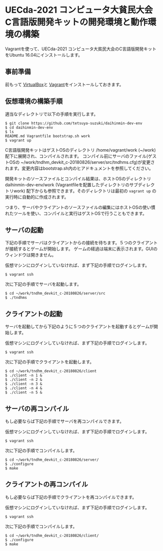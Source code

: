# UECda-2021 コンピュータ大貧民大会 C言語版開発キットの開発環境と動作環境の構築

Vagrantを使って、UECda-2021 コンピュータ大貧民大会のC言語版開発キットをUbuntu 16.04にインストールします。

## 事前準備

前もって
[VirtualBox](https://www.virtualbox.org/)と
[Vagrant](https://www.vagrantup.com/)をインストールしておきます。

## 仮想環境の構築手順 

適当なディレクトリで以下の手順を実行します。

```
$ git clone https://github.com/tetsuya-suzuki/daihinmin-dev-env
$ cd daihinmin-dev-env
$ ls
README.md Vagrantfile bootstrap.sh work
$ vagrant up
```

C言語版開発キットはゲストOSのディレクトリ /home/vagrant/work (~/work)  配下に展開され、コンパイルされます。
コンパイル前にサーバのファイル(ゲストOSの ~/work/tndhm_devkit_c-20180826/server/src/tndhms.cfg)が変更されます。変更内容はbootstrap.sh内のヒアドキュメントを参照してください。

開発キットのソースファイルとコンパイル結果は、ホストOSのディレクトリ daihinmin-dev-env/work (Vagrantfileを配置したディレクトリのサブディレクトリwork) 配下からも参照できます。そのディレクトリは最初の `vagrant up` の実行時に自動的に作成されます。

つまり、サーバやクライアントのソースファイルの編集にはホストOSの使い慣れたツールを使い、コンパイルと実行はゲストOSで行うこともできます。

## サーバの起動

下記の手順でサーバはクライアントからの接続を待ちます。５つのクライアントが接続するとゲームが開始します。
ゲームの経過は端末に表示されます。GUIのウィンドウは開きません。

仮想マシンにログインしていなければ、まず下記の手順でログインします。

```
$ vagrant ssh
```

次に下記の手順でサーバを起動します。
```
$ cd ~/work/tndhm_devkit_c-20180826/server/src
$ ./tndhms
```

## クライアントの起動

サーバを起動してから下記のように５つのクライアントを起動するとゲームが開始します。

仮想マシンにログインしていなければ、まず下記の手順でログインします。

```
$ vagrant ssh
```

次に下記の手順でクライアントを起動します。

```
$ cd ~/work/tndhm_devkit_c-20180826/client
$ ./client -n 1 &
$ ./client -n 2 &
$ ./client -n 3 &
$ ./client -n 4 &
$ ./client -n 5 &
```

## サーバの再コンパイル

もし必要ならば下記の手順でサーバを再コンパイルできます。

仮想マシンにログインしていなければ、まず下記の手順でログインします。

```
$ vagrant ssh
```

次に下記の手順でコンパイルします。

```
$ cd ~/work/tndhm_devkit_c-20180826/server/
$ ./configure
$ make
```

## クライアントの再コンパイル

もし必要ならば下記の手順でクライアントを再コンパイルできます。

仮想マシンにログインしていなければ、まず下記の手順でログインします。

```
$ vagrant ssh
```

次に下記の手順でコンパイルします。

```
$ cd ~/work/tndhm_devkit_c-20180826/client/
$ ./configure
$ make
```



